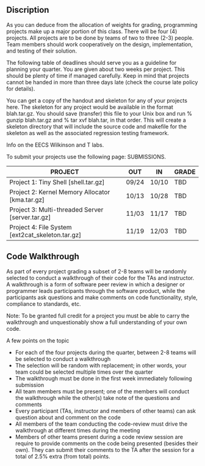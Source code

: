 ## Discription

As you can deduce from the allocation of weights for grading, programming projects make up a major portion of this class. There will be four (4) projects. All projects are to be done by teams of two to three (2-3) people. Team members should work cooperatively on the design, implementation, and testing of their solution.

The following table of deadlines should serve you as a guideline for planning your quarter. You are given about two weeks per project. This should be plenty of time if managed carefully. Keep in mind that projects cannot be handed in more than three days late (check the course late policy for details).

You can get a copy of the handout and skeleton for any of your projects here. The skeleton for any project would be available in the format blah.tar.gz. You should save (transfer) this file to your Unix box and run % gunzip blah.tar.gz and % tar xvf blah.tar, in that order. This will create a skeleton directory that will include the source code and makefile for the skeleton as well as the associated regression testing framework.

Info on the EECS Wilkinson and T labs.

To submit your projects use the following page: SUBMISSIONS.

| PROJECT	| OUT	| IN | GRADE |
| --- | --- | --- | --- |
| Project 1: Tiny Shell [shell.tar.gz] | 09/24 | 10/10 | TBD |
| Project 2: Kernel Memory Allocator [kma.tar.gz] | 10/13 | 10/28 | TBD |
| Project 3: Multi-threaded Server [server.tar.gz] | 11/03 | 11/17 | TBD |
| Project 4: File System [ext2cat_skeleton.tar.gz] | 11/19 | 12/03 | TBD |

## Code Walkthrough

As part of every project grading a subset of 2-8 teams will be randomly selected to conduct a walkthrough of their code for the TAs and instructor. A walkthrough is a form of software peer review in which a designer or programmer leads participants through the software product, while the participants ask questions and make comments on code functionality, style, compliance to standards, etc.

Note: To be granted full credit for a project you must be able to carry the walkthrough and unquestionably show a full understanding of your own code.

A few points on the topic

* For each of the four projects during the quarter, between 2-8 teams will be selected to conduct a walkthrough
* The selection will be random with replacement; in other words, your team could be selected multiple times over the quarter
* The walkthrough must be done in the first week immediately following submission
* All team members must be present; one of the members will conduct the walkthrough while the other(s) take note of the questions and comments
* Every participant (TAs, instructor and members of other teams) can ask question about and comment on the code
* All members of the team conducting the code-review must drive the walkthrough at different times during the meeting
* Members of other teams present during a code review session are require to provide comments on the code being presented (besides their own). They can submit their comments to the TA after the session for a total of 2.5% extra (from total) points.
